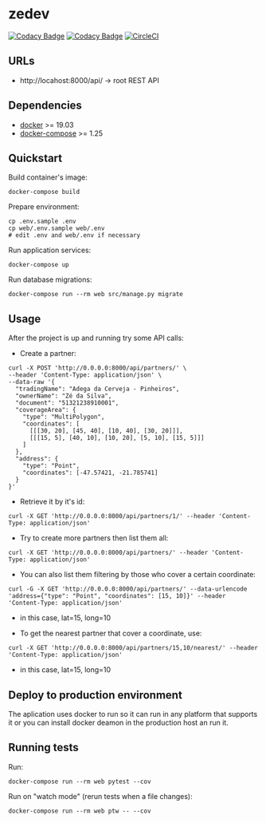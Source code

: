 # zedev

[![Codacy Badge](https://app.codacy.com/project/badge/Grade/84409485c32544089086be4e94f9b6c2)](https://www.codacy.com/manual/sidneijp/zedev?utm_source=github.com&amp;utm_medium=referral&amp;utm_content=sidneijp/zedev&amp;utm_campaign=Badge_Grade)
[![Codacy Badge](https://app.codacy.com/project/badge/Coverage/84409485c32544089086be4e94f9b6c2)](https://www.codacy.com/manual/sidneijp/zedev?utm_source=github.com&utm_medium=referral&utm_content=sidneijp/zedev&utm_campaign=Badge_Coverage)
[![CircleCI](https://circleci.com/gh/sidneijp/zedev.svg?style=shield&circle-token=61b856b5e9b988edb6ef0b7912aa062e7c4540b3)](https://app.circleci.com/pipelines/github/sidneijp/zedev)

## URLs

- http://locahost:8000/api/ -> root REST API

## Dependencies

- [docker](https://docs.docker.com/engine/install/) >= 19.03
- [docker-compose](https://docs.docker.com/compose/install/) >= 1.25

## Quickstart

Build container's image:

```shell script
docker-compose build
```

Prepare environment:

```shell script
cp .env.sample .env
cp web/.env.sample web/.env
# edit .env and web/.env if necessary 
```

Run application services:

```shell script
docker-compose up
```

Run database migrations:

```shell script
docker-compose run --rm web src/manage.py migrate
```

## Usage

After the project is up and running try some API calls:

- Create a partner:

```shell script
curl -X POST 'http://0.0.0.0:8000/api/partners/' \
--header 'Content-Type: application/json' \
--data-raw '{
  "tradingName": "Adega da Cerveja - Pinheiros",
  "ownerName": "Zé da Silva",
  "document": "51321238910001",
  "coverageArea": {
    "type": "MultiPolygon",
    "coordinates": [
      [[[30, 20], [45, 40], [10, 40], [30, 20]]],
      [[[15, 5], [40, 10], [10, 20], [5, 10], [15, 5]]]
    ]
  },
  "address": {
    "type": "Point",
    "coordinates": [-47.57421, -21.785741]
  }
}'
```

- Retrieve it by it's id:

```shell script
curl -X GET 'http://0.0.0.0:8000/api/partners/1/' --header 'Content-Type: application/json'
```

- Try to create more partners then list them all:

``` shell script
curl -X GET 'http://0.0.0.0:8000/api/partners/' --header 'Content-Type: application/json'
```

- You can also list them filtering by those who cover a certain coordinate:

``` shell script
curl -G -X GET 'http://0.0.0.0:8000/api/partners/' --data-urlencode 'address={"type": "Point", "coordinates": [15, 10]}' --header 'Content-Type: application/json'
```
* in this case, lat=15, long=10

- To get the nearest partner that cover a coordinate, use:

```shell script
curl -X GET 'http://0.0.0.0:8000/api/partners/15,10/nearest/' --header 'Content-Type: application/json'
```

* in this case, lat=15, long=10

## Deploy to production environment

The aplication uses docker to run so it can run in any platform that supports it or you can install docker deamon in the production host an run it.

## Running tests

Run:

```shell script
docker-compose run --rm web pytest --cov
```

Run on "watch mode" (rerun tests when a file changes):

```shell script
docker-compose run --rm web ptw -- --cov
```
